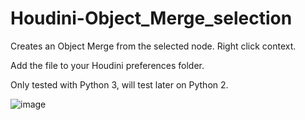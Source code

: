 # Houdini-Object_Merge_selection
Creates an Object Merge from the selected node. Right click context.

Add the file to your Houdini preferences folder.

Only tested with Python 3, will test later on Python 2.

![image](https://user-images.githubusercontent.com/81519814/165655078-c5f99795-55ef-4bcc-bb44-d8d31e4a18af.png)
